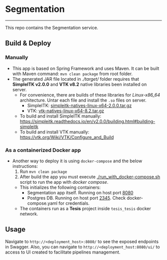 # Segmentation

---
This repo contains the Segmentation service.

## Build & Deploy
### Manually
- This app is based on Spring Framework and uses Maven. It can be built with Maven command: `mvn clean package` from root folder.
- The generated JAR file located in _./target/_ folder requires that **SimpleITK v2.0.0** and **VTK v8.2** native libraries been installed on server.
  - For convenience, there are builds of these libraries for _Linux-x86_64_ architecture. Untar each file and install the `.so` files on server.
    - SimpleITK: [simpleitk-natives-linux-x64-2.0.0.tar.gz](repo/org/simpleitk/simpleitk-natives-linux-x64/2.0.0/simpleitk-natives-linux-x64-2.0.0.tar.gz)
    - VTK: [vtk-natives-linux-x64-8.2.tar.gz](repo/kitware/community/vtk-natives-linux-x64/8.2/vtk-natives-linux-x64-8.2.tar.gz)
  - To build and install SimpleITK manually: https://simpleitk.readthedocs.io/en/v2.0.0/building.html#building-simpleitk
  - To build and install VTK manually: https://vtk.org/Wiki/VTK/Configure_and_Build

### As a containerized Docker app
- Another way to deploy it is using `docker-compose` and the below instructions:
    1. Run `mvn clean package`
    2. After build the app you must execute [./run_with_docker-compose.sh](run_with_docker-compose.sh) script to run the app with _docker compose_.
    - This initializes the following containers:
        - Segmentation app itself. Running on host port [8080](http://localhost:8080)
        - Postgres DB. Running on host port [2345](http://localhost:2345). Check docker-compose.yaml for credentials.
    - The containers run as a **Tesis** project inside `tesis_tesis` docker network.

## Usage
Navigate to `http://<deployment_host>:8080/` to see the exposed endpoints in Swagger. Also, you can navigate to `http://<deployment_host:8080/ui/` to access to UI created to facilitate pipelines management.
